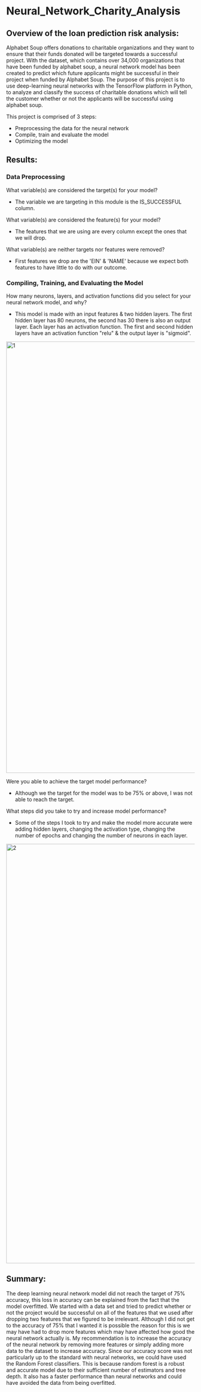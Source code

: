 # Neural_Network_Charity_Analysis
## Overview of the loan prediction risk analysis:
Alphabet Soup offers donations to charitable organizations and they want to ensure that their funds donated will be targeted towards a successful project. With the dataset, which contains over 34,000 organizations that have been funded by alphabet soup, a neural network model has been created to predict which future applicants might be successful in their project when funded by Alphabet Soup. The purpose of this project is to use deep-learning neural networks with the TensorFlow platform in Python, to analyze and classify the success of charitable donations which will tell the customer whether or not the applicants will be successful using alphabet soup. 

This project is comprised of 3 steps: 
- Preprocessing the data for the neural network
- Compile, train and evaluate the model 
- Optimizing the model


## Results:
### Data Preprocessing
What variable(s) are considered the target(s) for your model?
- The variable we are targeting in this module is the IS_SUCCESSFUL column.

What variable(s) are considered the feature(s) for your model?
- The features that we are using are every column except the ones that we will drop.

What variable(s) are neither targets nor features were removed?
- First features we drop are the 'EIN' & 'NAME' because we expect both features to have little to do with our outcome.

### Compiling, Training, and Evaluating the Model
How many neurons, layers, and activation functions did you select for your neural network model, and why?
- This model is made with an input features & two hidden layers. The first hidden layer has 80 neurons, the second has 30 there is also an output layer. Each layer has an activation function. The first and second hidden layers have an activation function "relu" & the output layer is "sigmoid".
<img width="1150" alt="1" src="https://user-images.githubusercontent.com/33900637/161364825-f27b182a-717b-4f2c-b1c8-2f669c914831.png">

Were you able to achieve the target model performance?
- Although we the target for the model was to be 75% or above, I was not able to reach the target.

What steps did you take to try and increase model performance?
- Some of the steps I took to try and make the model more accurate were adding hidden layers, changing the activation type, changing the number of epochs and changing the number of neurons in each layer.
<img width="1118" alt="2" src="https://user-images.githubusercontent.com/33900637/161364845-55802189-b7c8-413f-bb6f-3a872422c67d.png">



## Summary:
The deep learning neural network model did not reach the target of 75% accuracy, this loss in accuracy can be explained from the fact that the model overfitted. We started with a data set and tried to predict whether or not the project would be successful on all of the features that we used after dropping two features that we figured to be irrelevant. Although I did not get to the accuracy of 75% that I wanted it is possible the reason for this is we may have had to drop more features which may have affected how good the neural network actually is. My recommendation is to increase the accuracy of the neural network by removing more features or simply adding more data to the dataset to increase accuracy. Since our accuracy score was not particularly up to the standard with neural networks, we could have used the Random Forest classifiers. This is because random forest is a robust and accurate model due to their sufficient number of estimators and tree depth. It also has a faster performance than neural networks and could have avoided the data from being overfitted.
